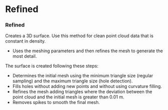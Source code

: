 # Refined

### Refined

Creates a 3D surface. Use this method for clean point cloud data that is constant in density.

- Uses the meshing parameters and then refines the mesh to generate the most detail.

The surface is created following these steps:

- Determines the initial mesh using the minimum triangle size (regular sampling) and the maximum triangle size (hole detection).
- Fills holes without adding new points and without using curvature filling.
- Refines the mesh adding triangles where the deviation between the point cloud and the initial mesh is greater than 0.01 m.
- Removes spikes to smooth the final mesh.


